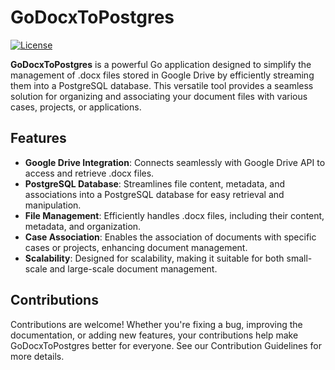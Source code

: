 # GoDocxToPostgres

[![License](https://img.shields.io/badge/license-MIT-blue.svg)](LICENSE)

**GoDocxToPostgres** is a powerful Go application designed to simplify the management of .docx files stored in Google Drive by efficiently streaming them into a PostgreSQL database. This versatile tool provides a seamless solution for organizing and associating your document files with various cases, projects, or applications.

## Features

- **Google Drive Integration**: Connects seamlessly with Google Drive API to access and retrieve .docx files.
- **PostgreSQL Database**: Streamlines file content, metadata, and associations into a PostgreSQL database for easy retrieval and manipulation.
- **File Management**: Efficiently handles .docx files, including their content, metadata, and organization.
- **Case Association**: Enables the association of documents with specific cases or projects, enhancing document management.
- **Scalability**: Designed for scalability, making it suitable for both small-scale and large-scale document management.

## Contributions

Contributions are welcome! Whether you're fixing a bug, improving the documentation, or adding new features, your contributions help make GoDocxToPostgres better for everyone. See our Contribution Guidelines for more details.
